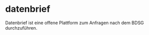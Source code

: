 datenbrief
==========

Datenbrief ist eine offene Plattform zum Anfragen nach dem BDSG durchzuführen.
